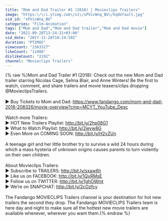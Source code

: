 ```yaml
---
title: "Mom and Dad Trailer #1 (2018) | Movieclips Trailers"
image: "https:\/\/i.ytimg.com\/vi\/sPVicWnq_BU\/hqdefault.jpg"
vid_id: "sPVicWnq_BU"
categories: "Film-Animation"
tags: ["Mom and Dad","Mom and Dad trailer","Mom and Dad movie"]
date: "2021-09-28T13:24:21+03:00"
vid_date: "2017-12-28T18:24:59Z"
duration: "PT2M8S"
viewcount: "2363327"
likeCount: "11988"
dislikeCount: "2192"
channel: "Movieclips Trailers"
---
```

{% raw %}Mom and Dad Trailer #1 (2018): Check out the new Mom and Dad trailer starring Nicolas Cage, Selma Blair, and Anne Winters! Be the first to watch, comment, and share trailers and movie teasers/clips dropping @MovieclipsTrailers. <br /><br />► Buy Tickets to Mom and Dad: <a rel="nofollow" target="blank" href="https://www.fandango.com/mom-and-dad-2018-208326/movie-overview?cmp=MCYT_YouTube_Desc">https://www.fandango.com/mom-and-dad-2018-208326/movie-overview?cmp=MCYT_YouTube_Desc</a><br /><br />Watch more Trailers: <br />► HOT New Trailers Playlist: <a rel="nofollow" target="blank" href="http://bit.ly/2hp08G1">http://bit.ly/2hp08G1</a><br />► What to Watch Playlist: <a rel="nofollow" target="blank" href="http://bit.ly/2ieyw8G">http://bit.ly/2ieyw8G</a><br />► Even More on COMING SOON: <a rel="nofollow" target="blank" href="http://bit.ly/H2vZUn">http://bit.ly/H2vZUn</a><br /><br />A teenage girl and her little brother try to survive a wild 24 hours during which a mass hysteria of unknown origins causes parents to turn violently on their own children.<br /><br />About Movieclips Trailers:<br />► Subscribe to TRAILERS: <a rel="nofollow" target="blank" href="http://bit.ly/sxaw6h">http://bit.ly/sxaw6h</a><br />► Like us on FACEBOOK: <a rel="nofollow" target="blank" href="http://bit.ly/1QyRMsE">http://bit.ly/1QyRMsE</a> <br />► Follow us on TWITTER: <a rel="nofollow" target="blank" href="http://bit.ly/1ghOWmt">http://bit.ly/1ghOWmt</a> <br />► We’re on SNAPCHAT: <a rel="nofollow" target="blank" href="http://bit.ly/2cOzfcy">http://bit.ly/2cOzfcy</a> <br /><br />The Fandango MOVIECLIPS Trailers channel is your destination for hot new trailers the second they drop. The Fandango MOVIECLIPS Trailers team is here day and night to make sure all the hottest new movie trailers are available whenever, wherever you want them.{% endraw %}
